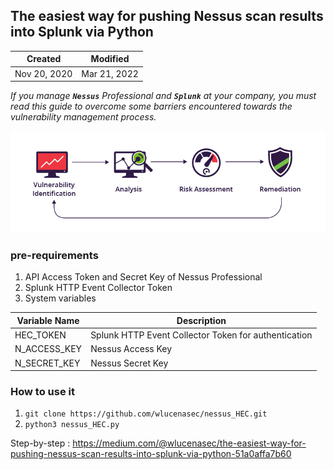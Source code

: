 ## The easiest way for pushing Nessus scan results into Splunk via Python

| Created      | Modified     |
| ------------ | -------------|
| Nov 20, 2020 | Mar 21, 2022 |

*If you manage **`Nessus`** Professional and **`Splunk`** at your company, you must read this guide to overcome some barriers encountered towards the vulnerability management process.*

![Vulnerability Process](/images/vulnerability-assessment.png)

### pre-requirements

1. API Access Token and Secret Key of Nessus Professional
2. Splunk HTTP Event Collector Token
3. System variables 

| Variable Name      | Description     |
| ------------------ | ----------------|
| HEC_TOKEN          | Splunk HTTP Event Collector Token for authentication|
| N_ACCESS_KEY       | Nessus Access Key|
| N_SECRET_KEY       | Nessus Secret Key|


### How to use it

1. `git clone https://github.com/wlucenasec/nessus_HEC.git`
2. `python3 nessus_HEC.py`

Step-by-step : https://medium.com/@wlucenasec/the-easiest-way-for-pushing-nessus-scan-results-into-splunk-via-python-51a0affa7b60
